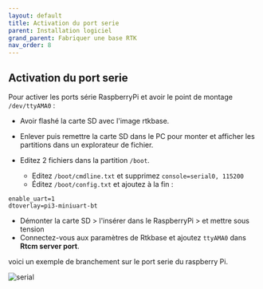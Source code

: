 ```yaml
---
layout: default
title: Activation du port serie
parent: Installation logiciel
grand_parent: Fabriquer une base RTK
nav_order: 8
---
```


## Activation du port serie

Pour activer les ports série RaspberryPi et avoir le point de montage ```/dev/ttyAMA0``` :

* Avoir flashé la carte SD avec l'image rtkbase.
* Enlever puis remettre la carte SD dans le PC pour monter et afficher les partitions dans un explorateur de fichier.

* Editez 2 fichiers dans la partition ```/boot```.
  * Editez ```/boot/cmdline.txt``` et supprimez ```console=serial0, 115200```
  * Éditez ```/boot/config.txt``` et ajoutez à la fin :

```
enable_uart=1
dtoverlay=pi3-miniuart-bt
```

* Démonter la carte SD > l'insérer dans le RaspberryPi > et mettre sous tension
* Connectez-vous aux paramètres de Rtkbase et ajoutez ```ttyAMA0``` dans **Rtcm server port**.

voici un exemple de branchement sur le port serie du raspberry Pi.

   ![serial](https://jancelin.github.io/docs-centipedeRTK/assets/images/basegnss/radio_serial.jpg)

